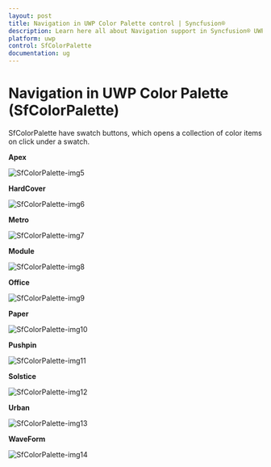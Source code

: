 ```yaml
---
layout: post
title: Navigation in UWP Color Palette control | Syncfusion®
description: Learn here all about Navigation support in Syncfusion® UWP Color Palette (SfColorPalette) control and more.
platform: uwp
control: SfColorPalette
documentation: ug
---
```


# Navigation in UWP Color Palette (SfColorPalette)

SfColorPalette have swatch buttons, which opens a collection of color items on click under a swatch.

**Apex**

![SfColorPalette-img5](SfColorPalette-images/SfColorPalette-img5.jpeg)


**HardCover**

![SfColorPalette-img6](SfColorPalette-images/SfColorPalette-img6.jpeg)


**Metro**

![SfColorPalette-img7](SfColorPalette-images/SfColorPalette-img7.jpeg)


**Module**

![SfColorPalette-img8](SfColorPalette-images/SfColorPalette-img8.jpeg)


**Office**

![SfColorPalette-img9](SfColorPalette-images/SfColorPalette-img9.jpeg)


**Paper**

![SfColorPalette-img10](SfColorPalette-images/SfColorPalette-img10.jpeg)


**Pushpin**

![SfColorPalette-img11](SfColorPalette-images/SfColorPalette-img11.jpeg)


**Solstice**

![SfColorPalette-img12](SfColorPalette-images/SfColorPalette-img12.jpeg)


**Urban**

![SfColorPalette-img13](SfColorPalette-images/SfColorPalette-img13.jpeg)


**WaveForm**

![SfColorPalette-img14](SfColorPalette-images/SfColorPalette-img14.jpeg)
